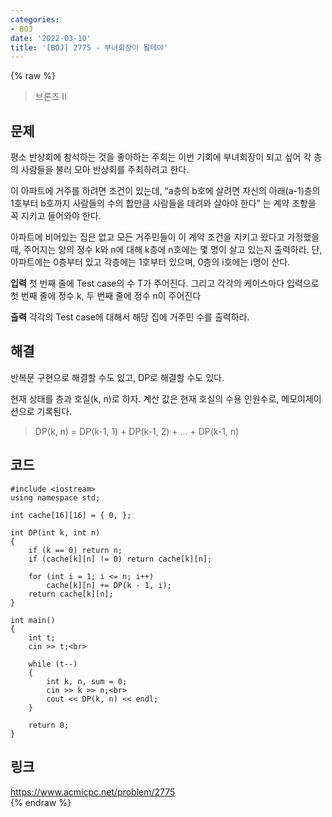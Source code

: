 ```yaml
---
categories:
- BOJ
date: '2022-03-10'
title: '[BOJ] 2775 - 부녀회장이 될테야'
---
```


{% raw %}
> 브론즈 II<br>

## 문제
평소 반상회에 참석하는 것을 좋아하는 주희는 이번 기회에 부녀회장이 되고 싶어 각 층의 사람들을 불러 모아 반상회를 주최하려고 한다.

이 아파트에 거주를 하려면 조건이 있는데, “a층의 b호에 살려면 자신의 아래(a-1)층의 1호부터 b호까지 사람들의 수의 합만큼 사람들을 데려와 살아야 한다” 는 계약 조항을 꼭 지키고 들어와야 한다.

아파트에 비어있는 집은 없고 모든 거주민들이 이 계약 조건을 지키고 왔다고 가정했을 때, 주어지는 양의 정수 k와 n에 대해 k층에 n호에는 몇 명이 살고 있는지 출력하라. 단, 아파트에는 0층부터 있고 각층에는 1호부터 있으며, 0층의 i호에는 i명이 산다.

**입력**
첫 번째 줄에 Test case의 수 T가 주어진다. 그리고 각각의 케이스마다 입력으로 첫 번째 줄에 정수 k, 두 번째 줄에 정수 n이 주어진다

**출력**
각각의 Test case에 대해서 해당 집에 거주민 수를 출력하라.

##  해결
반복문 구현으로 해결할 수도 있고, DP로 해결할 수도 있다.

현재 상태를 층과 호실(k, n)로 하자. 계산 값은 현재 호실의 수용 인원수로, 메모이제이션으로 기록된다.
> DP(k, n) = DP(k-1, 1) + DP(k-1, 2) + ... + DP(k-1, n)<br>

## 코드
```
#include <iostream>
using namespace std;

int cache[16][16] = { 0, };

int DP(int k, int n)
{
	if (k == 0) return n;
	if (cache[k][n] != 0) return cache[k][n];

	for (int i = 1; i <= n; i++)
		cache[k][n] += DP(k - 1, i);
	return cache[k][n];
}

int main()
{
	int t;
	cin >> t;<br>

	while (t--)
	{
		int k, n, sum = 0;
		cin >> k >> n;<br>
		cout << DP(k, n) << endl;
	}

	return 0;
}
```

## 링크
https://www.acmicpc.net/problem/2775<br>
{% endraw %}